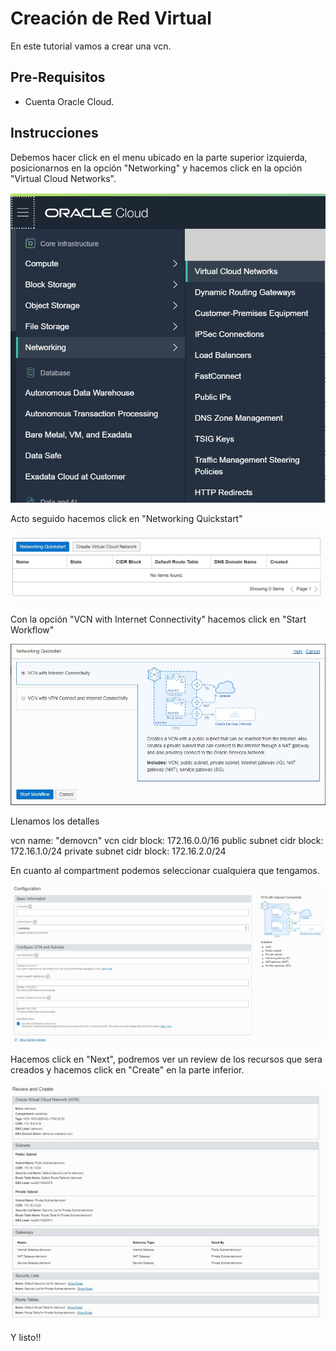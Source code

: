# Creación de Red Virtual

En este tutorial vamos a crear una vcn.

## Pre-Requisitos 

- Cuenta Oracle Cloud.

## Instrucciones

Debemos hacer click en el menu ubicado en la parte superior izquierda, posicionarnos en la opción "Networking" y hacemos click en la opción "Virtual Cloud Networks".

![vcn_location](/img/vcn/vcn_location.jpg)

Acto seguido hacemos click en "Networking Quickstart"

![vcnquick](/img/vcn/net_quick.jpg)

Con la opción "VCN with Internet Connectivity" hacemos click en "Start Workflow"

![workflow](/img/vcn/vcn_option.jpg)

Llenamos los detalles

vcn name: "demovcn"
vcn cidr block: 172.16.0.0/16
public subnet cidr block: 172.16.1.0/24
private subnet cidr block: 172.16.2.0/24

En cuanto al compartment podemos seleccionar cualquiera que tengamos.

![vcn fill](/img/vcn/vcn_detail.jpg)

Hacemos click en "Next", podremos ver un review de los recursos que sera creados y hacemos click en "Create" en la parte inferior.

![create](/img/vcn/vcn_review.jpg)

Y listo!!

